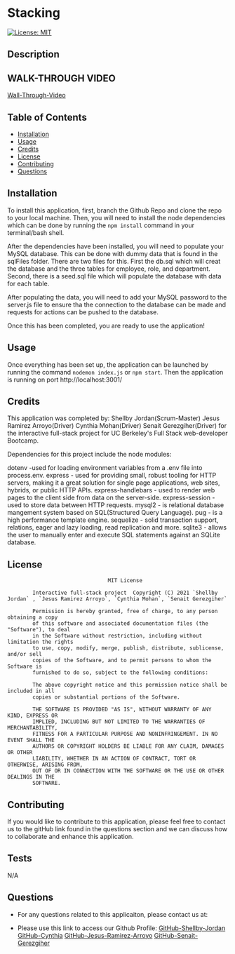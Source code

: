 # Stacking

[![License: MIT](https://img.shields.io/badge/License-MIT-yellow.svg)](https://opensource.org/licenses/MIT)

## Description




## WALK-THROUGH VIDEO

[Wall-Through-Video]()

## Table of Contents

-   [Installation](#installation)
-   [Usage](#usage)
-   [Credits](#credits)
-   [License](#license)
-   [Contributing](#contributing)
-   [Questions](#questions)

## Installation

To install this application, first, branch the Github Repo and clone the repo to your local machine. Then, you will need to install the node dependencies which can be done by running the `npm install` command in your terminal/bash shell.


After the dependencies have been installed, you will need to populate your MySQL database. This can be done with dummy data that is found in the sqlFiles folder. There are two files for this. First the db.sql which will creat the database and the three tables for employee, role, and department.
Second, there is a seed.sql file which will populate the database with data for each table.

After populating the data, you will need to add your MySQL password to the server.js file to ensure tha the connection to the database can be made and requests for actions can be pushed to the database.

Once this has been completed, you are ready to use the application!

## Usage

Once everything has been set up, the application can be launched by running the command `nodemon index.js` or `npm start`. Then the application is running on port http://localhost:3001/

## Credits

This application was completed by:
                                  Shellby Jordan(Scrum-Master)
                                  Jesus Ramirez Arroyo(Driver)
                                  Cynthia Mohan(Driver)
                                  Senait Gerezgiher(Driver)
for the interactive full-stack project for UC Berkeley's Full Stack web-developer Bootcamp.

Dependencies for this project include the node modules:

dotenv -used for loading environment variables from a .env file into process.env.
express - used for providing small, robust tooling for HTTP servers, making it a great solution for single page applications, web sites, hybrids, or public HTTP APIs.
express-handlebars - used to render web pages to the client side from data on the server-side.
express-session - used to store data between HTTP requests.
mysql2 - is relational database mangement system based on SQL(Structured Query Language).
pug - is a high performance template engine.
sequelize - solid transaction support, relations, eager and lazy loading, read replication and more. 
sqlite3 -  allows the user to manually enter and execute SQL statements against an SQLite database.




## License

    								MIT License

    		Interactive full-stack project  Copyright (C) 2021 `Shellby Jordan` , `Jesus Ramirez Arroyo`, `Cynthia Mohan`, `Senait Gerezgiher`

    		Permission is hereby granted, free of charge, to any person obtaining a copy
    		of this software and associated documentation files (the "Software"), to deal
    		in the Software without restriction, including without limitation the rights
    		to use, copy, modify, merge, publish, distribute, sublicense, and/or sell
    		copies of the Software, and to permit persons to whom the Software is
    		furnished to do so, subject to the following conditions:

    		The above copyright notice and this permission notice shall be included in all
    		copies or substantial portions of the Software.

    		THE SOFTWARE IS PROVIDED "AS IS", WITHOUT WARRANTY OF ANY KIND, EXPRESS OR
    		IMPLIED, INCLUDING BUT NOT LIMITED TO THE WARRANTIES OF MERCHANTABILITY,
    		FITNESS FOR A PARTICULAR PURPOSE AND NONINFRINGEMENT. IN NO EVENT SHALL THE
    		AUTHORS OR COPYRIGHT HOLDERS BE LIABLE FOR ANY CLAIM, DAMAGES OR OTHER
    		LIABILITY, WHETHER IN AN ACTION OF CONTRACT, TORT OR OTHERWISE, ARISING FROM,
    		OUT OF OR IN CONNECTION WITH THE SOFTWARE OR THE USE OR OTHER DEALINGS IN THE
    		SOFTWARE.

## Contributing

If you would like to contribute to this application, please feel free to contact us to the gitHub link found in the questions section and we can discuss how to collaborate and enhance this application.

## Tests

N/A

## Questions

-   For any questions related to this applicaiton, please contact us at:

-   Please use this link to access our Github Profile: [GitHub-Shellby-Jordan](https://github.com/Kingly77)
                                                       [GitHub-Cynthia](https://github.com/CynthiaMohan)
                                                       [GitHub-Jesus-Ramirez-Arroyo](https://github.com/JR1994-CA)
                                                       [GitHub-Senait-Gerezgiher](https://github.com/senait77)
